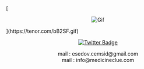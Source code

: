 [<!-- Gif -->
<p align="center">
  <a href="[https://camo.githubusercontent.com/5da79ec05c00d53ce42807660ea8877ffe25d6206c93d60f3bfadebe9e3d37d5/68747470733a2f2f36342e6d656469612e74756d626c722e636f6d2f32366236373166623561663566376434326336376265316262666666313232612f313432383566643437613764613864382d37622f73353030783735302f383938616562653430626165613864323536613861313565383039303765623865313265313630392e676966](https://media1.tenor.com/m/e7mCjUFmg78AAAAd/hedera-hashgraph.gif)" target="_blank">
    <img src="[https://camo.githubusercontent.com/5da79ec05c00d53ce42807660ea8877ffe25d6206c93d60f3bfadebe9e3d37d5/68747470733a2f2f36342e6d656469612e74756d626c722e636f6d2f32366236373166623561663566376434326336376265316262666666313232612f313432383566643437613764613864382d37622f73353030783735302f383938616562653430626165613864323536613861313565383039303765623865313265313630392e676966](https://media1.tenor.com/m/e7mCjUFmg78AAAAd/hedera-hashgraph.gif)" style="max-width: 100%; display: inline-block;" alt="Gif" />
  </a>
</p>](https://tenor.com/bB2SF.gif)

<!-- Twitter Badge -->
<p align="center">
  <a href="https://twitter.com/kkocality" rel="nofollow">
    <img src="https://camo.githubusercontent.com/344871562459b446020edfad3758f2eaec8aa08d332bf52413055b03bb056b46/68747470733a2f2f696d672e736869656c64732e696f2f62616467652f547769747465722d626c75653f7374796c653d666f722d7468652d6261646765266c6f676f3d74776974746572266c6f676f436f6c6f723d7768697465" alt="Twitter Badge" style="max-width: 100%;">
  </a>
</p>

<!-- Email -->
<div align="center" dir="auto">  
  mail : esedov.cemsid@gmail.com
</div>
<!-- Email -->
<div align="center" dir="auto">  
  mail : info@medicineclue.com
</div>
